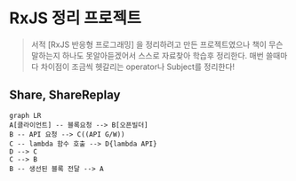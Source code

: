# RxJS 정리 프로젝트

> 서적 [RxJS 반응형 프로그래밍] 을 정리하려고 만든 프로젝트였으나 책이 무슨말하는지 하나도 못알아듣겠어서 스스로 자료찾아 학습후 정리한다. 매번 쓸때마다 차이점이 조금씩 헷갈리는 operator나 Subject를 정리한다!


## Share, ShareReplay

```mermaid
graph LR
A[클라이언트] -- 블록요청 --> B[오픈빌더]
B -- API 요청 --> C((API G/W))
C -- lambda 함수 호출 --> D{lambda API}
D --> C
C --> B
B -- 생선된 블록 전달 --> A
```